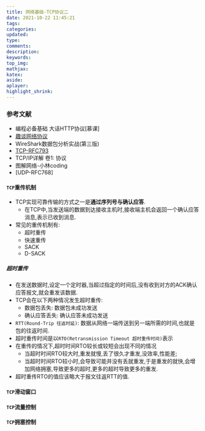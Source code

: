 ```yaml
---
title: 网络基础-TCP协议二
date: 2021-10-22 11:45:21
tags:
categories:
updated:
type:
comments:
description:
keywords:
top_img:
mathjax:
katex:
aside:
aplayer:
highlight_shrink:
---
```


### 参考文献

* 编程必备基础 大话HTTP协议[慕课]
* [趣谈网络协议](https://time.geekbang.org/column/intro/85)
* WireShark数据包分析实战(第三版)
* [TCP-RFC793](https://www.ietf.org/rfc/rfc793.txt)
* TCP/IP详解 卷1: 协议
* 图解网络-小林coding
* [UDP-RFC768]

#### `TCP`重传机制

* TCP实现可靠传输的方式之一是**通过序列号与确认应答**.
  * 在TCP中,当发送端的数据到达接收主机时,接收端主机会返回一个确认应答消息,表示已收到消息.
* 常见的重传机制有:
  * 超时重传
  * 快速重传
  * SACK
  * D-SACK

##### 超时重传

* 在发送数据时,设定一个定时器,当超过指定的时间后,没有收到对方的ACK确认应答报文,就会重发该数据.
* TCP会在以下两种情况发生超时重传:
  * 数据包丢失: 数据包未成功发送
  * 确认应答丢失: 确认应答未成功发送
* `RTT(Round-Trip 往返时延)`: 数据从网络一端传送到另一端所需的时间,也就是包的往返时间.
* 超时重传时间是以`RTO(Retransmission Timeout 超时重传时间)`表示
* 在重传的情况下,超时时间RTO较长或较短会出现不同的情况
  * 当超时时间RTO较大时,重发就慢,丢了很久才重发,没效率,性能差;
  * 当超时时间RTO较小时,会导致可能并没有丢就重发,于是重发的就快,会增加网络拥塞,导致更多的超时,更多的超时导致更多的重发.
* 超时重传RTO的值应该略大于报文往返RTT的值.

#### `TCP`滑动窗口

#### `TCP`流量控制

#### `TCP`拥塞控制
